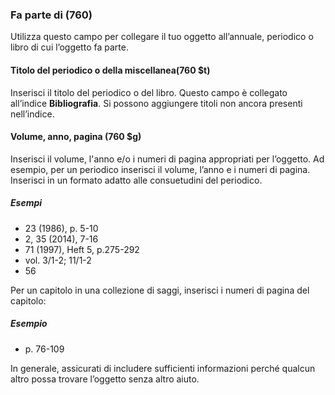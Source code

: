 ### Fa parte di (760)
Utilizza questo campo per collegare il tuo oggetto all’annuale, periodico o libro di cui l’oggetto fa parte.

#### Titolo del periodico o della miscellanea(760 $t)
Inserisci il titolo del periodico o del libro. Questo campo è collegato all’indice **Bibliografia**. Si possono aggiungere titoli non ancora presenti nell’indice.

#### Volume, anno, pagina (760 $g)
Inserisci il volume, l'anno e/o i numeri di pagina appropriati per l’oggetto. Ad esempio, per un periodico inserisci il volume, l’anno e i numeri di pagina. Inserisci in un formato adatto alle consuetudini del periodico.  

##### Esempi  
- 23 (1986), p. 5-10  
- 2, 35 (2014), 7-16  
- 71 (1997), Heft 5, p.275-292  
- vol. 3/1-2; 11/1-2  
- 56

Per un capitolo in una collezione di saggi, inserisci i numeri di pagina del capitolo:

##### Esempio  
- p. 76-109

In generale, assicurati di includere sufficienti informazioni perché qualcun altro possa trovare l’oggetto senza altro aiuto.
